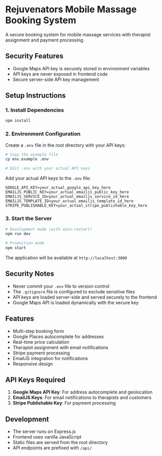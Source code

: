 # Rejuvenators Mobile Massage Booking System

A secure booking system for mobile massage services with therapist assignment and payment processing.

## Security Features

- Google Maps API key is securely stored in environment variables
- API keys are never exposed in frontend code
- Secure server-side API key management

## Setup Instructions

### 1. Install Dependencies

```bash
npm install
```

### 2. Environment Configuration

Create a `.env` file in the root directory with your API keys:

```bash
# Copy the example file
cp env.example .env

# Edit .env with your actual API keys
```

Add your actual API keys to the `.env` file:

```
GOOGLE_API_KEY=your_actual_google_api_key_here
EMAILJS_PUBLIC_KEY=your_actual_emailjs_public_key_here
EMAILJS_SERVICE_ID=your_actual_emailjs_service_id_here
EMAILJS_TEMPLATE_ID=your_actual_emailjs_template_id_here
STRIPE_PUBLISHABLE_KEY=your_actual_stripe_publishable_key_here
```

### 3. Start the Server

```bash
# Development mode (with auto-restart)
npm run dev

# Production mode
npm start
```

The application will be available at `http://localhost:3000`

## Security Notes

- Never commit your `.env` file to version control
- The `.gitignore` file is configured to exclude sensitive files
- API keys are loaded server-side and served securely to the frontend
- Google Maps API is loaded dynamically with the secure key

## Features

- Multi-step booking form
- Google Places autocomplete for addresses
- Real-time price calculation
- Therapist assignment with email notifications
- Stripe payment processing
- EmailJS integration for notifications
- Responsive design

## API Keys Required

1. **Google Maps API Key**: For address autocomplete and geolocation
2. **EmailJS Keys**: For email notifications to therapists and customers
3. **Stripe Publishable Key**: For payment processing

## Development

- The server runs on Express.js
- Frontend uses vanilla JavaScript
- Static files are served from the root directory
- API endpoints are prefixed with `/api/` 